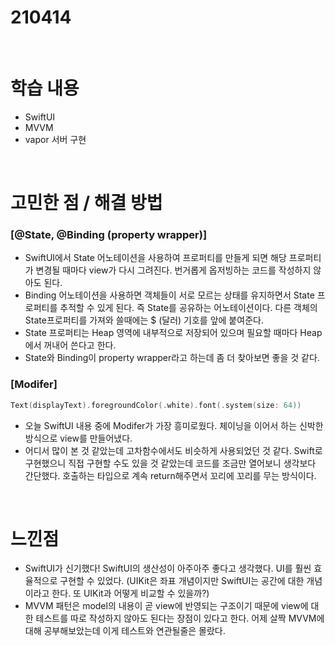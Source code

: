 # 210414

<br>

# 학습 내용

- SwiftUI
- MVVM
- vapor 서버 구현

<br>

# 고민한 점 / 해결 방법

### [@State, @Binding (property wrapper)]

- SwiftUI에서 State 어노테이션을 사용하여 프로퍼티를 만들게 되면 해당 프로퍼티가 변경될 때마다 view가 다시 그려진다. 번거롭게 옵저빙하는 코드를 작성하지 않아도 된다.
- Binding 어노테이션을 사용하면 객체들이 서로 모르는 상태를 유지하면서 State 프로퍼티를 추적할 수 있게 된다. 즉 State를 공유하는 어노테이션이다. 다른 객체의 State프로퍼티를 가져와 쓸때에는 $ (달러) 기호를 앞에 붙여준다.
- State 프로퍼티는 Heap 영역에 내부적으로 저장되어 있으며 필요할 때마다 Heap에서 꺼내어 쓴다고 한다.
- State와 Binding이 property wrapper라고 하는데 좀 더 찾아보면 좋을 것 같다.

### [Modifer]

```swift
Text(displayText).foregroundColor(.white).font(.system(size: 64))
```

- 오늘 SwiftUI 내용 중에  Modifer가 가장 흥미로웠다. 체이닝을 이어서 하는 신박한 방식으로 view를 만들어냈다.
- 어디서 많이 본 것 같았는데 고차함수에서도 비슷하게 사용되었던 것 같다. Swift로 구현했으니 직접 구현할 수도 있을 것 같았는데 코드를 조금만 열어보니 생각보다 간단했다. 호출하는 타입으로 계속 return해주면서 꼬리에 꼬리를 무는 방식이다.

<br>

# 느낀점

- SwiftUI가 신기했다! SwiftUI의 생산성이  아주아주 좋다고 생각했다. UI를 훨씬 효율적으로 구현할 수 있었다. (UIKit은 좌표 개념이지만 SwiftUI는 공간에 대한 개념이라고 한다. 또 UIKit과 어떻게 비교할 수  있을까?)
- MVVM 패턴은 model의 내용이 곧 view에 반영되는 구조이기 때문에 view에 대한 테스트를 따로  작성하지 않아도 된다는 장점이 있다고 한다. 어제 살짝 MVVM에 대해 공부해보았는데 이게 테스트와 연관될줄은 몰랐다.

<br>
